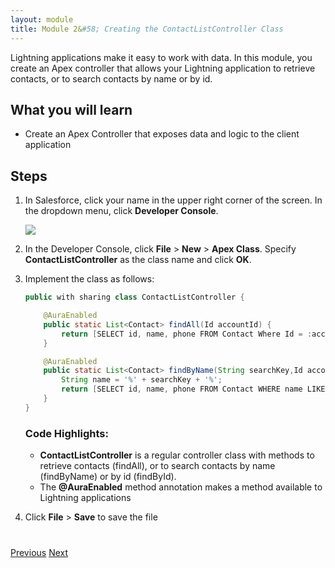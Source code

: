 ```yaml
---
layout: module
title: Module 2&#58; Creating the ContactListController Class
---
```


Lightning applications make it easy to work with data. In this module, you create an Apex controller that allows your Lightning application to retrieve contacts, or to search contacts by name or by id.

## What you will learn
- Create an Apex Controller that exposes data and logic to the client application


## Steps

1. In Salesforce, click your name in the upper right corner of the screen. In the dropdown menu, click **Developer Console**.

    ![](images/devconsole.jpg)

1. In the Developer Console, click **File** > **New** > **Apex Class**. Specify **ContactListController** as the class name and click **OK**.

2. Implement the class as follows:

    ```java
    public with sharing class ContactListController {

        @AuraEnabled
        public static List<Contact> findAll(Id accountId) {
            return [SELECT id, name, phone FROM Contact Where Id = :accountId LIMIT 50];
        }

        @AuraEnabled
        public static List<Contact> findByName(String searchKey,Id accountId) {
            String name = '%' + searchKey + '%';
            return [SELECT id, name, phone FROM Contact WHERE name LIKE :name LIMIT 50];
        }
    }
    ```


    ### Code Highlights:
    - **ContactListController** is a regular controller class with methods to retrieve contacts (findAll),  or to search contacts by name (findByName) or by id (findById).
    - The **@AuraEnabled** method annotation makes a method available to Lightning applications

1. Click **File** > **Save** to save the file


<div class="row" style="margin-top:40px;">
<div class="col-sm-12">
<a href="setup-environment.html" class="btn btn-default"><i class="glyphicon glyphicon-chevron-left"></i> Previous</a>
<a href="create-lightning-application.html" class="btn btn-default pull-right">Next <i class="glyphicon glyphicon-chevron-right"></i></a>
</div>
</div>
